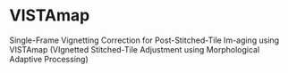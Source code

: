 # VISTAmap
Single-Frame Vignetting Correction for Post-Stitched-Tile Im-aging using VISTAmap (VIgnetted Stitched-Tile Adjustment using Morphological Adaptive Processing)
